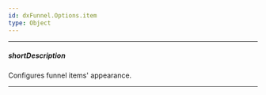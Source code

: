 ```yaml
---
id: dxFunnel.Options.item
type: Object
---
```

---
##### shortDescription
Configures funnel items' appearance.

---

